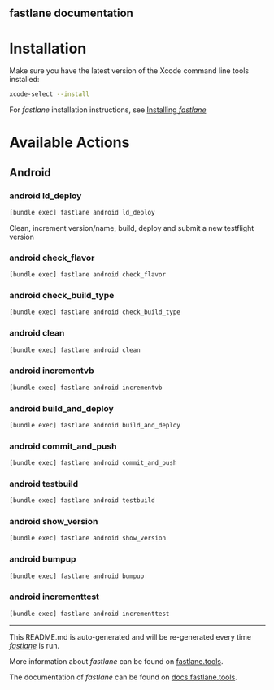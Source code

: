 fastlane documentation
----

# Installation

Make sure you have the latest version of the Xcode command line tools installed:

```sh
xcode-select --install
```

For _fastlane_ installation instructions, see [Installing _fastlane_](https://docs.fastlane.tools/#installing-fastlane)

# Available Actions

## Android

### android ld_deploy

```sh
[bundle exec] fastlane android ld_deploy
```

Clean, increment version/name, build, deploy and submit a new testflight version

### android check_flavor

```sh
[bundle exec] fastlane android check_flavor
```



### android check_build_type

```sh
[bundle exec] fastlane android check_build_type
```



### android clean

```sh
[bundle exec] fastlane android clean
```



### android incrementvb

```sh
[bundle exec] fastlane android incrementvb
```



### android build_and_deploy

```sh
[bundle exec] fastlane android build_and_deploy
```



### android commit_and_push

```sh
[bundle exec] fastlane android commit_and_push
```



### android testbuild

```sh
[bundle exec] fastlane android testbuild
```



### android show_version

```sh
[bundle exec] fastlane android show_version
```



### android bumpup

```sh
[bundle exec] fastlane android bumpup
```



### android incrementtest

```sh
[bundle exec] fastlane android incrementtest
```



----

This README.md is auto-generated and will be re-generated every time [_fastlane_](https://fastlane.tools) is run.

More information about _fastlane_ can be found on [fastlane.tools](https://fastlane.tools).

The documentation of _fastlane_ can be found on [docs.fastlane.tools](https://docs.fastlane.tools).

